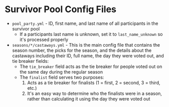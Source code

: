 

# Survivor Pool Config Files
* `pool_party.yml` - ID, first name, and last name of all participants in the survivor pool
    * If a participants last name is unknown, set it to `last_name_unknown` so it's processed properly
* `seasons/*/castaways.yml` - This is the main config file that contains the season number, the picks for the season, and the details about the castaways including their ID, full name, the day they were voted out, and tie breaker fields:
    * The `tie_breaker` field acts as the tie breaker for people voted out on the same day during the regular season
    * The `finalist` field serves two purposes:
        1. Acts as a tie breaker for finalists (1 = first, 2 = second, 3 = third, etc.)
        2. It's an easy way to determine who the finalists were in a season, rather than calculating it using the day they were voted out